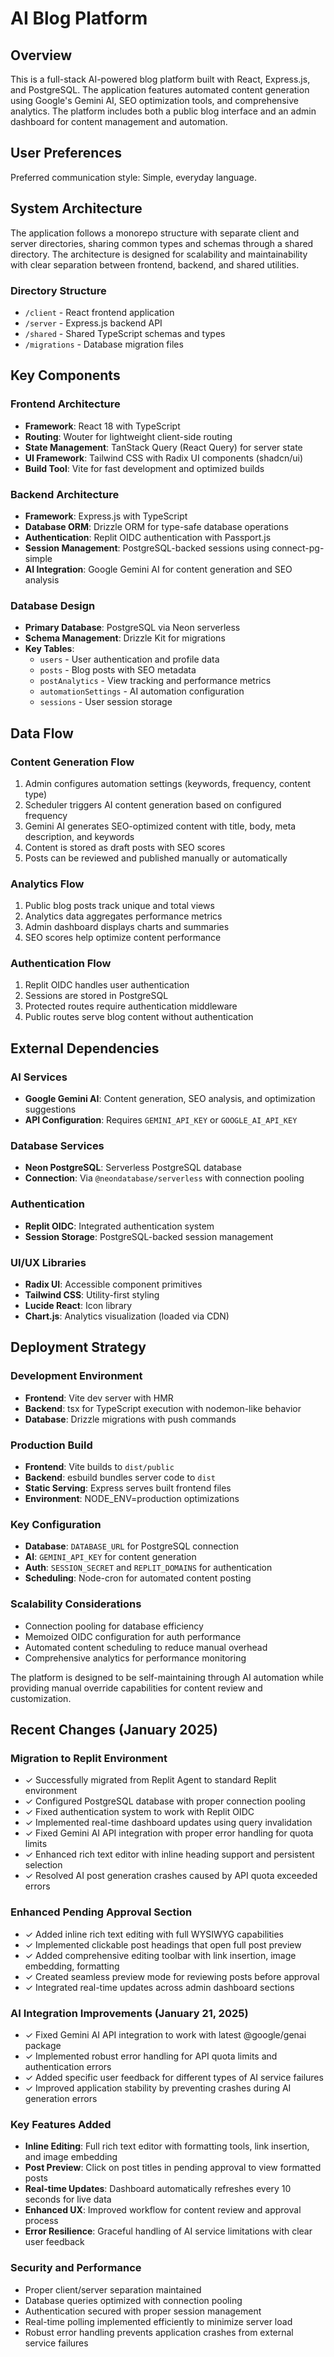 # AI Blog Platform

## Overview

This is a full-stack AI-powered blog platform built with React, Express.js, and PostgreSQL. The application features automated content generation using Google's Gemini AI, SEO optimization tools, and comprehensive analytics. The platform includes both a public blog interface and an admin dashboard for content management and automation.

## User Preferences

Preferred communication style: Simple, everyday language.

## System Architecture

The application follows a monorepo structure with separate client and server directories, sharing common types and schemas through a shared directory. The architecture is designed for scalability and maintainability with clear separation between frontend, backend, and shared utilities.

### Directory Structure
- `/client` - React frontend application
- `/server` - Express.js backend API
- `/shared` - Shared TypeScript schemas and types
- `/migrations` - Database migration files

## Key Components

### Frontend Architecture
- **Framework**: React 18 with TypeScript
- **Routing**: Wouter for lightweight client-side routing
- **State Management**: TanStack Query (React Query) for server state
- **UI Framework**: Tailwind CSS with Radix UI components (shadcn/ui)
- **Build Tool**: Vite for fast development and optimized builds

### Backend Architecture
- **Framework**: Express.js with TypeScript
- **Database ORM**: Drizzle ORM for type-safe database operations
- **Authentication**: Replit OIDC authentication with Passport.js
- **Session Management**: PostgreSQL-backed sessions using connect-pg-simple
- **AI Integration**: Google Gemini AI for content generation and SEO analysis

### Database Design
- **Primary Database**: PostgreSQL via Neon serverless
- **Schema Management**: Drizzle Kit for migrations
- **Key Tables**:
  - `users` - User authentication and profile data
  - `posts` - Blog posts with SEO metadata
  - `postAnalytics` - View tracking and performance metrics
  - `automationSettings` - AI automation configuration
  - `sessions` - User session storage

## Data Flow

### Content Generation Flow
1. Admin configures automation settings (keywords, frequency, content type)
2. Scheduler triggers AI content generation based on configured frequency
3. Gemini AI generates SEO-optimized content with title, body, meta description, and keywords
4. Content is stored as draft posts with SEO scores
5. Posts can be reviewed and published manually or automatically

### Analytics Flow
1. Public blog posts track unique and total views
2. Analytics data aggregates performance metrics
3. Admin dashboard displays charts and summaries
4. SEO scores help optimize content performance

### Authentication Flow
1. Replit OIDC handles user authentication
2. Sessions are stored in PostgreSQL
3. Protected routes require authentication middleware
4. Public routes serve blog content without authentication

## External Dependencies

### AI Services
- **Google Gemini AI**: Content generation, SEO analysis, and optimization suggestions
- **API Configuration**: Requires `GEMINI_API_KEY` or `GOOGLE_AI_API_KEY`

### Database Services
- **Neon PostgreSQL**: Serverless PostgreSQL database
- **Connection**: Via `@neondatabase/serverless` with connection pooling

### Authentication
- **Replit OIDC**: Integrated authentication system
- **Session Storage**: PostgreSQL-backed session management

### UI/UX Libraries
- **Radix UI**: Accessible component primitives
- **Tailwind CSS**: Utility-first styling
- **Lucide React**: Icon library
- **Chart.js**: Analytics visualization (loaded via CDN)

## Deployment Strategy

### Development Environment
- **Frontend**: Vite dev server with HMR
- **Backend**: tsx for TypeScript execution with nodemon-like behavior
- **Database**: Drizzle migrations with push commands

### Production Build
- **Frontend**: Vite builds to `dist/public`
- **Backend**: esbuild bundles server code to `dist`
- **Static Serving**: Express serves built frontend files
- **Environment**: NODE_ENV=production optimizations

### Key Configuration
- **Database**: `DATABASE_URL` for PostgreSQL connection
- **AI**: `GEMINI_API_KEY` for content generation
- **Auth**: `SESSION_SECRET` and `REPLIT_DOMAINS` for authentication
- **Scheduling**: Node-cron for automated content posting

### Scalability Considerations
- Connection pooling for database efficiency
- Memoized OIDC configuration for auth performance
- Automated content scheduling to reduce manual overhead
- Comprehensive analytics for performance monitoring

The platform is designed to be self-maintaining through AI automation while providing manual override capabilities for content review and customization.

## Recent Changes (January 2025)

### Migration to Replit Environment
- ✓ Successfully migrated from Replit Agent to standard Replit environment
- ✓ Configured PostgreSQL database with proper connection pooling
- ✓ Fixed authentication system to work with Replit OIDC
- ✓ Implemented real-time dashboard updates using query invalidation
- ✓ Fixed Gemini AI API integration with proper error handling for quota limits
- ✓ Enhanced rich text editor with inline heading support and persistent selection
- ✓ Resolved AI post generation crashes caused by API quota exceeded errors

### Enhanced Pending Approval Section
- ✓ Added inline rich text editing with full WYSIWYG capabilities
- ✓ Implemented clickable post headings that open full post preview
- ✓ Added comprehensive editing toolbar with link insertion, image embedding, formatting
- ✓ Created seamless preview mode for reviewing posts before approval
- ✓ Integrated real-time updates across admin dashboard sections

### AI Integration Improvements (January 21, 2025)
- ✓ Fixed Gemini AI API integration to work with latest @google/genai package
- ✓ Implemented robust error handling for API quota limits and authentication errors
- ✓ Added specific user feedback for different types of AI service failures
- ✓ Improved application stability by preventing crashes during AI generation errors

### Key Features Added
- **Inline Editing**: Full rich text editor with formatting tools, link insertion, and image embedding
- **Post Preview**: Click on post titles in pending approval to view formatted posts
- **Real-time Updates**: Dashboard automatically refreshes every 10 seconds for live data
- **Enhanced UX**: Improved workflow for content review and approval process
- **Error Resilience**: Graceful handling of AI service limitations with clear user feedback

### Security and Performance
- Proper client/server separation maintained
- Database queries optimized with connection pooling
- Authentication secured with proper session management
- Real-time polling implemented efficiently to minimize server load
- Robust error handling prevents application crashes from external service failures